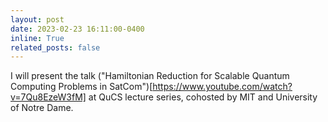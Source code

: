 ```yaml
---
layout: post
date: 2023-02-23 16:11:00-0400
inline: True
related_posts: false
---
```


I will present the talk ("Hamiltonian Reduction for Scalable Quantum Computing Problems in SatCom")[https://www.youtube.com/watch?v=7Qu8EzeW3fM] at QuCS lecture series, cohosted by MIT and University of Notre Dame.